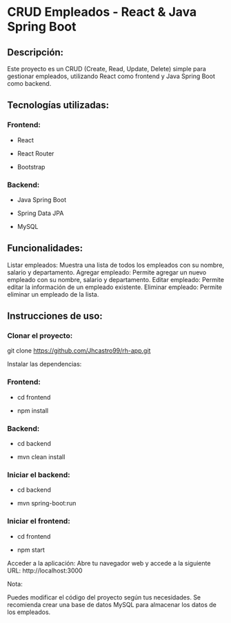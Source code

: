 # CRUD Empleados - React & Java Spring Boot

## Descripción:

Este proyecto es un CRUD (Create, Read, Update, Delete) simple para gestionar empleados, utilizando React como frontend y Java Spring Boot como backend.

## Tecnologías utilizadas:

### Frontend:
- React
+ React Router
* Bootstrap
### Backend:
- Java Spring Boot
+ Spring Data JPA
* MySQL

## Funcionalidades:

Listar empleados: Muestra una lista de todos los empleados con su nombre, salario y departamento.
Agregar empleado: Permite agregar un nuevo empleado con su nombre, salario y departamento.
Editar empleado: Permite editar la información de un empleado existente.
Eliminar empleado: Permite eliminar un empleado de la lista.

## Instrucciones de uso:

### Clonar el proyecto:

git clone https://github.com/Jhcastro99/rh-app.git

Instalar las dependencias:

### Frontend:
- cd frontend
+ npm install
  
### Backend:
- cd backend
+ mvn clean install

### Iniciar el backend:
- cd backend
+ mvn spring-boot:run

### Iniciar el frontend:
- cd frontend
+ npm start
  
Acceder a la aplicación:
Abre tu navegador web y accede a la siguiente URL: http://localhost:3000

Nota:

Puedes modificar el código del proyecto según tus necesidades.
Se recomienda crear una base de datos MySQL para almacenar los datos de los empleados.
